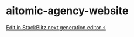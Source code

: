 # aitomic-agency-website

[Edit in StackBlitz next generation editor ⚡️](https://stackblitz.com/~/github.com/Rmac2323/aitomic-agency-website)